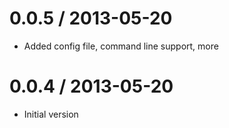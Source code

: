 0.0.5 / 2013-05-20
==================
  * Added config file, command line support, more
  
  0.0.4 / 2013-05-20
==================
  * Initial version
